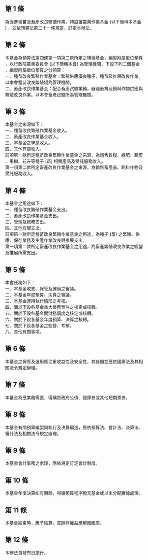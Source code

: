 第 1 條
-------
為促進種苗及畜產改良繁殖作業，特設置農業作業基金 (以下簡稱本基金  
) ，並依預算法第二十一條規定，訂定本辦法。

第 2 條
-------
本基金為預算法第四條第一項第二款所定之特種基金，編製附屬單位預算  
，以行政院農業委員會 (以下簡稱本會) 為管理機關，下設下列二個基金  
，編製附屬單位預算之分預算：  
一、種苗改良繁殖作業基金：繁殖供應優良種子、種苗及推展改良作業。  
    以本會種苗改良繁殖場為管理機關。  
二、畜產改良作業基金：配合畜產試驗業務，辦理畜禽及飼料作物供應與  
    繁殖改良作業。以本會畜產試驗所為管理機關。

第 3 條
-------
本基金之來源如下：  
一、種苗改良繁殖作業基金收入。  
二、畜產改良作業基金收入。  
三、本基金之孳息收入。  
四、其他有關收入。  
前項第一款所定種苗改良繁殖作業基金之來源，為銷售雜糧、綠肥、蔬菜  
、果樹、花卉等種子 (苗) 相關產品及受託服務收入。  
第一項第二款所定畜產改良作業基金之來源，為銷售畜產品、飼料作物及  
受託服務收入。

第 4 條
-------
本基金之用途如下：  
一、種苗改良繁殖作業基金支出。  
二、畜產改良作業基金支出。  
三、管理及總務支出。  
四、其他有關支出。  
前項第一款所定種苗改良繁殖作業基金之用途，為種子 (苗) 之繁殖、供  
應、保存業務及生產作業改良與推展支出。  
第一項第二款所定畜產改良作業基金之用途，為畜產繁殖改良作業之經營  
及推展所需支出。

第 5 條
-------
本會任務如下：  
一、本基金收支、保管及運用之審議。  
二、本基金年度預算、決算之審議。  
三、本基金運用執行情形之考核。  
四、關於下設各基金重大業務案件之核定或核轉。  
五、關於下設各基金間財務調度之核定或核轉。  
六、關於下設各基金年度預算、決算之核轉。  
七、關於下設各基金之監督、考核。  
八、其他有關事項。

第 6 條
-------
本基金之保管及運用應注重收益性及安全性，其存儲並應依國庫法及其相  
關法令規定辦理。

第 7 條
-------
本基金為應業務需要，得購買政府公債、國庫券或其他短期票券。

第 8 條
-------
本基金有關預算編製與執行及決算編造，應依預算法、會計法、決算法、  
審計法及相關法令規定辦理。

第 9 條
-------
本基金會計事務之處理，應依規定訂定會計制度。

第 10 條
--------
本基金年度決算如有賸餘，得循預算程序撥充基金或以未分配賸餘處理。

第 11 條
--------
本基金結束時，應予結算，其餘存權益應解繳國庫。

第 12 條
--------
本辦法自發布日施行。

